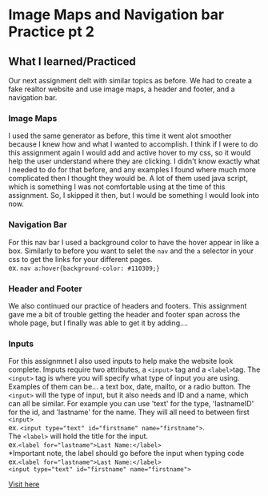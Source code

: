 # Image Maps and Navigation bar Practice pt 2
## What I learned/Practiced
Our next assignment delt with similar topics as before. We had to create a fake realtor website and use image maps, a header and footer, and a navigation bar. 

### Image Maps 
I used the same generator as before, this time it went alot smoother because I knew how and what I wanted to accomplish. I think if I were to do this assignment again I would add and active hover to my css, so it would help the user understand where they are clicking. I didn't know exactly what I needed to do for that before, and any examples I found where much more complicated then I thought they would be. A lot of them used java script, which is something I was not comfortable using at the time of this assignment. So, I skipped it then, but I would be something I would look into now. 

### Navigation Bar
For this nav bar I used a background color to have the hover appear in like a box. Similarly to before you want to selet the ```nav``` and the ```a``` selector in your css to get the links for your different pages.  \
ex. ```nav a:hover{background-color: #110309;}```

### Header and Footer
We also continued our practice of headers and footers. This assignment gave me a bit of trouble getting the header and footer span across the whole page, but I finally was able to get it by adding....

### Inputs
For this assignmnet I also used inputs to help make the website look complete. Imputs require two attributes, a ```<input>``` tag and a ```<label>```tag. The ```<input>``` tag is where you will specify what type of input you are using.   \
Examples of them can be... a text box, date, mailto, or a radio button. The ```<input>```  will the type of input, but it also needs and ID and a name, which can all be similar. For example you can use 'text' for the type, 'lastnameID' for the id, and 'lastname' for the name. They will all need to between first ```<input>```   \
ex. ```<input type="text" id="firstname" name="firstname">```. \
The ```<label>``` will hold the title for  the input.  \
ex.```<label for="lastname">Last Name:</label>```  
*Important note, the label should go before the input when typing code  \
ex.```<label for="lastname">Last Name:</label>```  \
```<input type="text" id="firstname" name="firstname">```

[Visit here](https://giaviolini.github.io/Image-Maps/)
